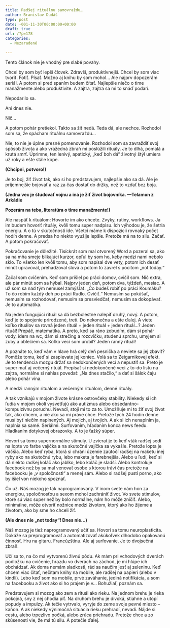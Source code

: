 ```yaml
---
title: Radšej rituálnu samovraždu…
author: Branislav Dudáš
type: post
date: -001-11-30T00:00:00+00:00
draft: true
url: /?p=178
categories:
  - Nezaradené

---
```

<span style="font-weight: 400;">Tento článok nie je vhodný pre slabé povahy.</span>

<span style="font-weight: 400;">Chcel by som byť lepší človek. Zdravší, produktívnejší. Chcel by som viac tvoriť. Fotiť. Písať. Možno aj knihu by som mohol&#8230; Ale najprv dopozerám seriál. A potom si pred spaním budem čítať. Najlepšie niečo o time manažmente alebo produktivite. A zajtra, zajtra sa mi to snáď podarí.</span><!--more-->

<span style="font-weight: 400;">Nepodarilo sa.</span>

<span style="font-weight: 400;">Ani dnes nie.</span>

<span style="font-weight: 400;">Nič&#8230;</span>

<span style="font-weight: 400;">A potom pohár pretiekol. Takto sa žiť nedá. Teda dá, ale nechce. Rozhodol som sa, že spácham rituálnu samovraždu&#8230; </span>

<span style="font-weight: 400;">Nie, to nie je úplne presné pomenovanie. Rozhodol som sa zavraždiť svoj spôsob života a ako vražedná zbraň mi poslúžili rituály. Je to dlhá, pomalá a krutá smrť. Úprimne, ten lenivý, apatický, &#8222;keď boh dá&#8220; životný štýl umiera už roky a ešte stále kope.</span>

**(Chcípni, potvoro!)**

<span style="font-weight: 400;">Je to boj, žiť život tak, ako si ho predstavujem, najlepšie ako sa dá. Ale je príjemnejšie bojovať a raz za čas dostať do držky, než to vzdať bez boja.</span>

**(Jedna vec je študovať vojnu a iná je žiť život bojovníka. —Telamon z Arkádie**

**Pozerám na teba, literatúra o time manažmente!)**

<span style="font-weight: 400;">Ale naspäť k rituálom: Hovorte im ako chcete. Zvyky, rutiny, workflows. Ja im budem hovoriť rituály, kvôli tomu super nadpisu. Ich výhodou je, že šetria energiu. A o tú v skutočnosti ide. Všetci máme k dispozícii rovnaký počet hodín denne. A predsa ho niekto využije lepšie. Pretože má na to silu. Začať. A potom pokračovať.</span>

<span style="font-weight: 400;">Pokračovanie je dôležité. Tisíckrát som mal otvorený Word a pozeral sa, ako sa na mňa smeje blikajúci kurzor, opľul by som ho, keby medzi nami nebolo sklo. To všetko len kvôli tomu, aby som napísal dve vety, potom ich desať minút upravoval, prehadzoval slová a potom to zavrel s pocitom &#8222;not today.&#8220;</span>

<span style="font-weight: 400;">Začal som cvičením. Keď som prišiel po práci domov, cvičil som. Nič extra, ale pár minút som sa hýbal. Najprv jeden deň, potom dva, týždeň, mesiac. A už som sa nad tým nemusel zamýšľať. &#8222;Čo budeš robiť po práci Koumáku? To čo robím každý deň po práci Rudlo. Cvičiť.&#8220; Nemusím sa pokúšať, nemusím sa rozhodovať, nemusím sa presviedčať, nemusím sa dokopávať. Je to automatika.</span>

<span style="font-weight: 400;">Na jeden fungujúci rituál sa dá bezbolestne nalepiť druhý, nový. A potom, keď je to spojenie prirodzené, tretí. Do nekonečna a ešte ďalej. A viete koľko rituálov sa rovná jeden rituál + jeden rituál + jeden rituál&#8230;? Jeden rituál! Prepáč, matematika. A preto, keď sa ráno zobudím, dám si pohár vody, idem na wc, dám si strečing a rozcvičku, studenú sprchu, umyjem si zuby a oblečiem sa. Koľko vecí som urobil? Jeden ranný rituál!</span>

<span style="font-weight: 400;">A poznáte to, keď vám v hlave hrá celý deň pesnička a neviete sa jej zbaviť? Pomôže tomu, keď si zaspievate jej koniec. Volá sa to Zeigarnikovej efekt. Je to tendencia mozgu držať sa nedokončených vecí a nepustiť sa. Preto je super mať aj večerný rituál. Prepísať si nedokončené veci z to-do listu na zajtra, normálne si nahlas povedať: &#8222;Na dnes stačilo,&#8220; a dať si šálok čaju alebo pohár vína.</span>

<span style="font-weight: 400;">A medzi ranným rituálom a večerným rituálom, denné rituály.</span>

<span style="font-weight: 400;">A tak vznikajú v mojom živote krásne ostrovčeky stability. Niekedy si ich ľudia v mojom okolí vysvetľujú ako autizmus alebo obsedantno-kompulzívnu poruchu. Nevadí, stojí mi to za to. Umožňuje mi to žiť svoj život tak, ako chcem, a nie ako sa mi práve chce. Pretože tých 24 hodín denne musí byť niečím naplnených. Aj mojich, aj tvojich. A ak si ich nenaplním ja, naplnia sa samé. Seriálmi. Surfovaním, hľadaním konca news feedu. Hladkaním dotykovej obrazovky. A to je ťažký súper.</span>

<span style="font-weight: 400;">Hovorí sa tomu supernormálne stimuly. U zvierat je to keď vták radšej sedí na lopte vo farbe vajíčka a na skutočné vajíčka sa vykašle. Pretože lopta je väčšia. Alebo keď ryba, ktorá si chráni územie zaútočí radšej na maketu inej ryby ako na skutočnú rybu, lebo maketa je farebnejšia. Alebo u ľudí, keď si dá niekto radšej koláč ako jablko, lebo koláč je sladší. Alebo kontroluje facebook než by sa mal venovať osobe s ktorou trávi čas pretože na facebooku je &#8222;v spoločnosti&#8220; a menej sám. Alebo si radšej pustí porno, ako by išiel von niekoho spoznať.</span>

<span style="font-weight: 400;">Čo už. Náš mozog je tak naprogramovaný. V inom svete nám hon za energiou, spoločnosťou a sexom mohol zachrániť život. Vo svete stimulov, ktoré sú viac super než by bolo normálne, nám ho môže zničiť. Alebo, minimálne, môže otvoriť nožnice medzi životom, ktorý ako ho žijeme a životom, ako by sme ho chceli žiť.</span>

**(Ale dnes nie &#8222;not today&#8220;! Dnes nie&#8230;)**

<span style="font-weight: 400;">Náš mozog je tiež naprogramovaný učiť sa. Hovorí sa tomu neuroplasticita. Dokáže sa preprogramovať a automatizovať akúkoľvek dlhodobo opakovanú činnosť. Hru na gitaru. Francúzštinu. Ale aj surfovanie. Je to dvojsečná zbraň.</span>

<span style="font-weight: 400;">Učí sa to, na čo má vytvorenú živnú pôdu. Ak mám pri vchodových dverách podložku na cvičenie, hrazdu vo dverách na záchod, je mi hlúpe ich obchádzať. Ak doma nemám sladkosti, rád sa naučím jesť aj zeleninu. Keď chcem viac čítať, nečítam knihy na mobile, ale radšej na papieri (alebo v kindli). Lebo keď som na mobile, prvé zaváhanie, jediná notifikácia, a som na facebooku a život ako si ho prajem je v&#8230; Bohužiaľ, poznám sa.</span>

<span style="font-weight: 400;">Predstavujem si mozog ako zem a rituál ako rieku. Na jednom brehu je rieka pokojná, sny z nej chodia piť. Na druhom brehu je divoká, stiahne a utopí popudy a impulzy. Ak tečie vytrvalo, vyryje do zeme svoje pevné miesto &#8211; kaňon. A ak niekedy výnimočná situácia rieku prehradí, nevadí. Nájde si cestu, alebo trpezlivo počká, alebo zrúca priehradu. Pretože chce a zo skúsenosti vie, že má tú silu. A potečie ďalej.</span>